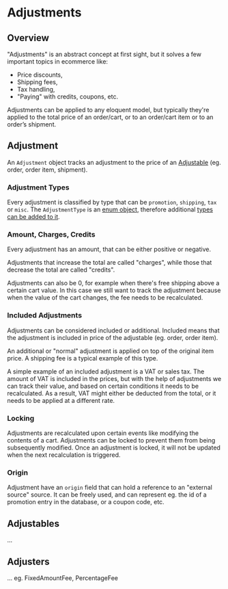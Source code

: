 # Adjustments

## Overview

"Adjustments" is an abstract concept at first sight, but it solves a few
important topics in ecommerce like:

- Price discounts,
- Shipping fees,
- Tax handling,
- "Paying" with credits, coupons, etc.

Adjustments can be applied to any eloquent model, but typically they're
applied to the total price of an order/cart, or to an order/cart item or
to an order’s shipment.

## Adjustment

An `Adjustment` object tracks an adjustment to the price of an
[Adjustable](#adjustables) (eg. order, order item, shipment).

### Adjustment Types

Every adjustment is classified by type that can be `promotion`,
`shipping`, `tax` or `misc`. The `AdjustmentType` is an
[enum object](enums.md), therefore additional
[types can be added to it](enums.md#customizing-enums).

### Amount, Charges, Credits

Every adjustment has an amount, that can be either positive or negative.

Adjustments that increase the total are called "charges", while those
that decrease the total are called "credits".

Adjustments can also be 0, for example when there's free shipping above
a certain cart value. In this case we still want to track the adjustment
because when the value of the cart changes, the fee needs to be
recalculated.

### Included Adjustments

Adjustments can be considered included or additional. Included means
that the adjustment is included in price of the adjustable
(eg. order, order item).

An additional or "normal" adjustment is applied on top of the original
item price. A shipping fee is a typical example of this type.

A simple example of an included adjustment is a VAT or sales tax.
The amount of VAT is included in the prices, but with the help of
adjustments we can track their value, and based on certain conditions
it needs to be recalculated. As a result, VAT might either be deducted
from the total, or it needs to be applied at a different rate.

### Locking

Adjustments are recalculated upon certain events like modifying the
contents of a cart. Adjustments can be locked to prevent them from being
subsequently modified. Once an adjustment is locked, it will not be
updated when the next recalculation is triggered.

### Origin

Adjustment have an `origin` field that can hold a reference to an
"external source" source. It can be freely used, and can represent eg.
the id of a promotion entry in the database, or a coupon code, etc.

## Adjustables

...

## Adjusters

... eg. FixedAmountFee, PercentageFee

